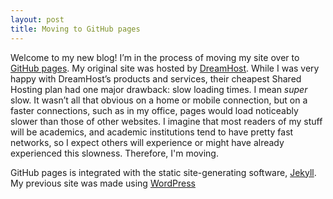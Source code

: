 ```yaml
---
layout: post
title: Moving to GitHub pages
---
```

Welcome to my new blog! I’m in the process of moving my site over to
[GitHub pages](https://pages.github.com). My original site
was hosted by [DreamHost](https://www.dreamhost.com). While I was very
happy with DreamHost’s products and services, their cheapest Shared
Hosting plan had one
major drawback: slow loading times. I mean _super_ slow. It wasn’t all
that obvious on a home or mobile connection, but on a faster
connections, such as in my office, pages would load noticeably slower
than those of other websites. I imagine that most readers of my stuff
will be academics, and academic institutions tend to have pretty fast
networks, so I expect others will experience or might have already
experienced this slowness. Therefore, I'm moving.

GitHub pages is integrated with the static site-generating software, [
Jekyll](http://jekyllrb.com). My previous site was made using
[WordPress](https://wordpress.com)